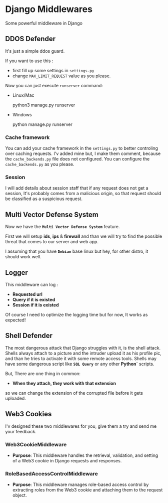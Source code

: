 # Django Middlewares

Some powerful middleware in Django

## DDOS Defender

It's just a simple ddos guard.

If you want to use this :

- first fill up some settings in `settings.py`
- change `MAX_LIMIT_REQUEST` value as you please.

Now you can just execute `runserver` command:

- Linux/Mac

    python3 manage.py runserver

- Windows

    python manage.py runserver

### Cache framework

You can add your cache framework in the `settings.py` to better controling
over caching requests.
I'v added mine but, I make them comment, because the `cache_backends.py` file
does not configured.
You can configure the `cache_backends.py` as you please.

### Session

I will add details about session staff that if any request does not get a session,
It's probably comes from a malicious origin, so that request should be classified as
a suspicious request.

## Multi Vector Defense System

Now we have the **`Multi Vector Defense System`** feature.

First we will setup **ids**, **ips** & **firewall** and than we will try to find the possible threat
that comes to our server and web app.

I assuming that you have **`Debian`** base linux but hey, for other distro, it should work well.

## Logger

This middleware can log :

- **Requested url**
- **Query if it is existed**
- **Session if it is existed**

Of course I need to optimize the logging time but for now, It works as expected!

## Shell Defender

The most dangerous attack that Django struggles with it, is the shell attack.
Shells always attach to a picture and the intruder upload it as his profile pic, and than he tries to activate it with
some remote access tools. Shells may have some dangerous script like **`SQL Query`** or any other **Python`** scripts.

But, There are one thing in common: 

- **When they attach, they work with that extension**

so we can change the extension of the corrupted file before it gets uploaded.

## Web3 Cookies

I'v designed these two middlewares for you, give them a try and send me your feedback.

### Web3CookieMiddleware

- **Purpose**: This middleware handles the retrieval, validation, and setting of a Web3 cookie in Django requests and responses.

### RoleBasedAccessControlMiddleware

- **Purpose**: This middleware manages role-based access control by extracting roles from the Web3 cookie and attaching them to the request object.
